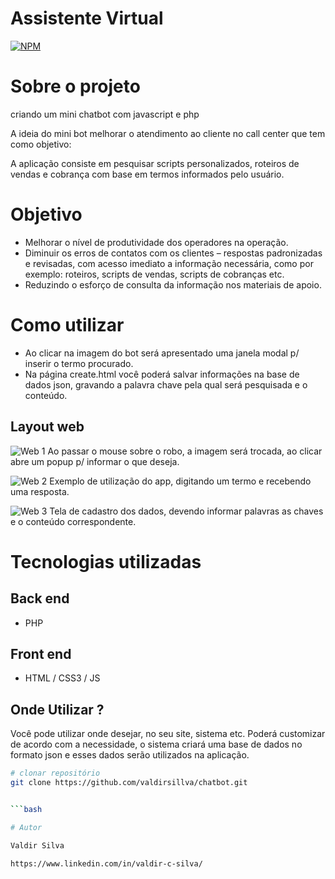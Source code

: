 # Assistente Virtual
[![NPM](https://img.shields.io/npm/l/react)](https://github.com/valdirsillva/chatbot/blob/main/LICENSE) 

# Sobre o projeto

criando um mini chatbot com javascript e php

A ideia do mini bot melhorar o atendimento ao cliente no call center que tem como objetivo:

A aplicação consiste em pesquisar scripts personalizados, roteiros de vendas e cobrança com base em termos informados pelo usuário.  

# Objetivo

- Melhorar o nível de produtividade dos operadores na operação.
- Diminuir os erros de contatos com os clientes – respostas padronizadas e revisadas, com acesso imediato a informação necessária, como por exemplo: roteiros, scripts de vendas, scripts de cobranças etc.
- Reduzindo o esforço de consulta da informação nos materiais de apoio.

# Como utilizar
- Ao clicar na imagem do bot será apresentado uma janela modal p/ inserir o termo procurado.
- Na página create.html você poderá salvar informações na base de dados json, gravando a palavra chave pela qual será pesquisada e o conteúdo.


## Layout web
![Web 1](https://github.com/valdirsillva/chatbot/blob/main/assets/bot_tela_inicial.png)
Ao passar o mouse sobre o robo, a imagem será trocada, ao clicar abre um popup p/ informar o que deseja.

![Web 2](https://github.com/valdirsillva/chatbot/blob/main/assets/consultando_dados_no_app.png)
Exemplo de utilização do app, digitando um termo e recebendo uma resposta.


![Web 3](https://github.com/valdirsillva/chatbot/blob/main/assets/tela_para_cadastro_%20no_app.png)
Tela de cadastro dos dados, devendo informar palavras as chaves e o conteúdo correspondente.


# Tecnologias utilizadas
## Back end
- PHP 

## Front end
- HTML / CSS3 / JS 

## Onde Utilizar ?
Você pode utilizar onde desejar, no seu site, sistema etc. Poderá customizar de acordo com a necessidade, o sistema criará uma base de dados no formato json e esses dados serão utilizados na aplicação.

```bash
# clonar repositório
git clone https://github.com/valdirsillva/chatbot.git


```bash

# Autor

Valdir Silva

https://www.linkedin.com/in/valdir-c-silva/
